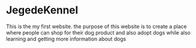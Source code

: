 # JegedeKennel
This is the my first website. the purpose of this website is to create a place where people can shop for their dog product and also adopt dogs while also learning and getting more information about dogs 
